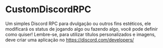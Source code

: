 # CustomDiscordRPC

Um simples Discord RPC para dvulgação ou outros fins estéticos, ele modificará os status de jogando algo ou fazendo algo, você pode definir como quiser!
Lembre-se, para utilizar títulos personalizados e imagens, deve criar uma aplicação no https://discord.com/developers/